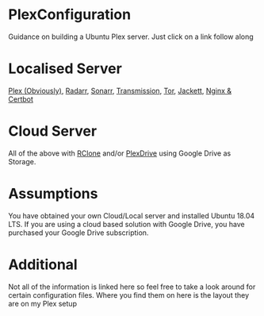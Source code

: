 # PlexConfiguration
Guidance on building a Ubuntu Plex server. Just click on a link follow along

# Localised Server 
[Plex (Obviously)](http://https://github.com/JustGoodOldHaroldHere/PlexConfiguration/blob/master/Plex%20Installation.md "Plex (Obviously)"), 
[Radarr](http://https://github.com/JustGoodOldHaroldHere/PlexConfiguration/blob/master/Radarr%20Installation.md "Radarr"), 
[Sonarr](http://https://github.com/JustGoodOldHaroldHere/PlexConfiguration/blob/master/Sonarr%20Installation.md "Sonarr"), 
[Transmission](http://https://github.com/JustGoodOldHaroldHere/PlexConfiguration/blob/master/Transmission%20Installation.md "Transmission"), 
[Tor](http://https://github.com/JustGoodOldHaroldHere/PlexConfiguration/blob/master/Tor%20Installation.md "Tor"), 
[Jackett](http://https://github.com/JustGoodOldHaroldHere/PlexConfiguration/blob/master/Jackett%20Installation.md "Jackett"), 
[Nginx & Certbot](http://https://github.com/JustGoodOldHaroldHere/PlexConfiguration/blob/master/Nginx%20And%20Certbot.md "Nginx & Certbot")

# Cloud Server
All of the above with [RClone](http://https://github.com/JustGoodOldHaroldHere/PlexConfiguration/blob/master/Rclone%20Installation.md "RClone") and/or [PlexDrive](http://https://github.com/JustGoodOldHaroldHere/PlexConfiguration/blob/master/PlexDrive%20Installation.md "PlexDrive") using Google Drive as Storage. 

# Assumptions
You have obtained your own Cloud/Local server and installed Ubuntu 18.04 LTS. If you are using a cloud based solution with Google Drive, you have purchased your Google Drive subscription.

# Additional
Not all of the information is linked here so feel free to take a look around for certain configuration files. Where you find them on here is the layout they are on my Plex setup
